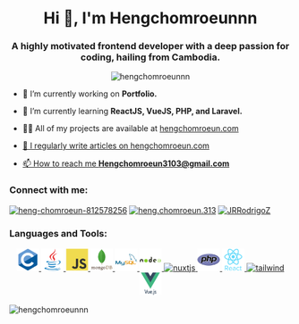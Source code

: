 <h1 align="center">Hi 👋, I'm Hengchomroeunnn</h1>
<h3 align="center">A highly motivated frontend developer with a deep passion for coding, hailing from Cambodia.</h3>

<p align="center"> <img src="https://komarev.com/ghpvc/?username=hengchomroeunnn&label=Profile%20views&color=0e75b6&style=flat" alt="hengchomroeunnn" /> </p>

- 🔭 I’m currently working on **Portfolio.**

- 🌱 I’m currently learning **ReactJS, VueJS, PHP, and Laravel.**

- 👨‍💻 All of my projects are available at <a href="hengchomroeun.com" target="_blank"/>hengchomroeun.com

- 📝 I regularly write articles on <a href="hengchomroeun.com" target="_blank"/>hengchomroeun.com

- 📫 How to reach me **Hengchomroeun3103@gmail.com**

<h3 align="left">Connect with me:</h3>
<p align="left">
<a href="https://linkedin.com/in/heng-chomroeun-812578256" target="_blank"><img align="center" src="https://raw.githubusercontent.com/rahuldkjain/github-profile-readme-generator/master/src/images/icons/Social/linked-in-alt.svg" alt="heng-chomroeun-812578256" height="30" width="40" /></a>
<a href="https://fb.com/heng.chomroeun.313" target="_blank"><img align="center" src="https://raw.githubusercontent.com/rahuldkjain/github-profile-readme-generator/master/src/images/icons/Social/facebook.svg" alt="heng.chomroeun.313" height="30" width="40" /></a>
<a href="https://t.me/JRRodrigoZ" target="_blank"><img align="center" src="https://upload.wikimedia.org/wikipedia/commons/8/82/Telegram_logo.svg" alt="JRRodrigoZ" height="30" width="40" /></a>
</p>

<h3 align="left">Languages and Tools:</h3>
<p align="center"> <a href="https://www.cprogramming.com/" target="_blank" rel="noreferrer"> <img src="https://raw.githubusercontent.com/devicons/devicon/master/icons/c/c-original.svg" alt="c" width="40" height="40"/> </a> <a href="https://www.java.com" target="_blank" rel="noreferrer"> <img src="https://raw.githubusercontent.com/devicons/devicon/master/icons/java/java-original.svg" alt="java" width="40" height="40"/> </a> <a href="https://developer.mozilla.org/en-US/docs/Web/JavaScript" target="_blank" rel="noreferrer"> <img src="https://raw.githubusercontent.com/devicons/devicon/master/icons/javascript/javascript-original.svg" alt="javascript" width="40" height="40"/> </a> <a href="https://www.mongodb.com/" target="_blank" rel="noreferrer"> <img src="https://raw.githubusercontent.com/devicons/devicon/master/icons/mongodb/mongodb-original-wordmark.svg" alt="mongodb" width="40" height="40"/> </a> <a href="https://www.mysql.com/" target="_blank" rel="noreferrer"> <img src="https://raw.githubusercontent.com/devicons/devicon/master/icons/mysql/mysql-original-wordmark.svg" alt="mysql" width="40" height="40"/> </a> <a href="https://nodejs.org" target="_blank" rel="noreferrer"> <img src="https://raw.githubusercontent.com/devicons/devicon/master/icons/nodejs/nodejs-original-wordmark.svg" alt="nodejs" width="40" height="40"/> </a> <a href="https://nuxtjs.org/" target="_blank" rel="noreferrer"> <img src="https://www.vectorlogo.zone/logos/nuxtjs/nuxtjs-icon.svg" alt="nuxtjs" width="40" height="40"/> </a> <a href="https://www.php.net" target="_blank" rel="noreferrer"> <img src="https://raw.githubusercontent.com/devicons/devicon/master/icons/php/php-original.svg" alt="php" width="40" height="40"/> </a> <a href="https://reactjs.org/" target="_blank" rel="noreferrer"> <img src="https://raw.githubusercontent.com/devicons/devicon/master/icons/react/react-original-wordmark.svg" alt="react" width="40" height="40"/> </a> <a href="https://tailwindcss.com/" target="_blank" rel="noreferrer"> <img src="https://www.vectorlogo.zone/logos/tailwindcss/tailwindcss-icon.svg" alt="tailwind" width="40" height="40"/> </a> <a href="https://vuejs.org/" target="_blank" rel="noreferrer"> <img src="https://raw.githubusercontent.com/devicons/devicon/master/icons/vuejs/vuejs-original-wordmark.svg" alt="vuejs" width="40" height="40"/> </a> </p>

<p><img align="center" src="https://github-readme-streak-stats.herokuapp.com/?user=hengchomroeunnn&theme=dark" alt="hengchomroeunnn" /></p>

